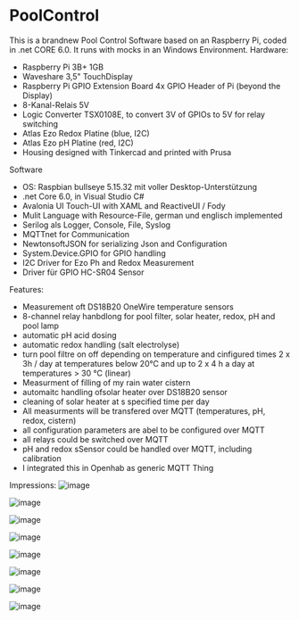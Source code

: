 # PoolControl
This is a brandnew Pool Control Software based on an Raspberry Pi, coded in .net CORE 6.0. It runs with mocks in an Windows Environment.
Hardware:
- Raspberry Pi 3B+ 1GB
- Waveshare 3,5" TouchDisplay
- Raspberry Pi GPIO Extension Board 4x GPIO Header of Pi (beyond the Display)
- 8-Kanal-Relais 5V
- Logic Converter TSX0108E, to convert 3V of GPIOs to 5V for relay switching
- Atlas Ezo Redox Platine (blue, I2C)
- Atlas Ezo pH Platine (red, I2C)
- Housing designed with Tinkercad and printed with Prusa

Software	
- OS: Raspbian bullseye 5.15.32 mit voller Desktop-Unterstützung
- .net Core 6.0, in Visual Studio C#
- Avalonia UI Touch-UI with XAML and ReactiveUI / Fody
- Mulit Language with Resource-File, german und englisch implemented
- Serilog als Logger, Console, File, Syslog
- MQTTnet for Communication
- NewtonsoftJSON for serializing Json and Configuration
- System.Device.GPIO for GPIO handling
- I2C Driver for Ezo Ph and Redox Measurement
- Driver für GPIO HC-SR04 Sensor

Features:
- Measurement oft DS18B20 OneWire temperature sensors
- 8-channel relay hanbdlong for pool filter, solar heater, redox, pH and pool lamp
- automatic pH acid dosing
- automatic redox handling (salt electrolyse)
- turn pool filtre on off depending on temperature and cinfigured times 2 x 3h / day at temperatures below 20°C and up to 2 x 4 h a day at temperatures > 30 °C (linear)
- Measurment of filling of my rain water cistern
- automaitc handling ofsolar heater over DS18B20 sensor
- cleaning of solar heater at s specified time per day
- All measurments will be transfered over MQTT (temperatures, pH, redox, cistern)
- all configuration parameters are abel to be configured over MQTT
- all relays could be switched over MQTT
- pH and redox sSensor could be handled over MQTT, including calibration
- I integrated this in Openhab as generic MQTT Thing

Impressions:
![image](https://user-images.githubusercontent.com/15065072/168045938-3de59ce1-81f1-497f-ac0f-714105303de1.png)

![image](https://user-images.githubusercontent.com/15065072/168045991-5ee91ce0-a7f1-400e-a9b7-eb51fb8ae487.png)

![image](https://user-images.githubusercontent.com/15065072/168046041-2a5c2fb3-a5a2-4c48-a082-4280c84ddcfd.png)

![image](https://user-images.githubusercontent.com/15065072/168046065-fad64f4a-37bb-413a-8254-2bc93106f913.png)

![image](https://user-images.githubusercontent.com/15065072/168046088-419ad53e-7598-41af-8cf7-e962308e4593.png)

![image](https://user-images.githubusercontent.com/15065072/168046108-d9cad216-3cf1-4f39-8448-e658798d0bcf.png)

![image](https://user-images.githubusercontent.com/15065072/168046364-94caa5de-7882-41be-a0a1-73f5d06769ac.png)

![image](https://user-images.githubusercontent.com/15065072/168046420-1908465c-4d24-4caf-b76f-63fbd81dd368.png)


